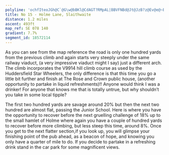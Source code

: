 ```yaml
---
polyline: 'ochfIteoJGh@C`@G\w@bBKl@CdAGT?RMpAL|BBVFNBd@Jt@JzB?z@Ev@e@~BGn@OdCChADj@GvA?v@HtACd@BnADj@`@vATxAFxAFf@@dBRbAR~ANrB?~ARbDPz@Zx@Lj@Fl@@`@Ev@D~@CV@~ADtA@fBFzA?~@KhCD`ANl@ZtBFlBHhAHb@L^b@x@L^NhAFdA?~AQ~EGb@QbA]t@W`@Wp@WvAEdA@p@FD|@e@hBi@TB'
title: No 15 - Holme Lane, Slaithwaite 
distance: 1.2 miles 
ascent: 493ft
map_ref: SE 078 140
gradient: 7.7%
segment_id: 18572114
---
```


As you can see from the map reference the road is only one hundred yards from the
previous climb and again starts very steeply under the same railway viaduct, (a very
impressive viaduct might I say) just a different arch. The climb incorporates the V9914 hill
climb course as used by the Huddersfield Star Wheelers, the only difference is that this time
you go a little bit further and finish at The Rose and Crown public house, (another
opportunity to partake in liquid refreshments)!! Anyone would think I was a drinker! For
anyone that knows me that is totally untrue, but why shouldn’t you take in some local
tipple?

The first two hundred yards are savage around 20% but then the next two hundred are
almost flat, passing the Junior School. Here is where you have the opportunity to recover
before the next gruelling challenge of 18% up to the small hamlet of Holme where again you
have a couple of hundred yards to recover before more climbing, but less steep this time,
around 8%. Once you get to the next flatter section,if you look up, you will glimpse your
finishing point of the pub ahead, as a beacon of hope, and knowing you only have a quarter
of mile to do. If you decide to partake in a refreshing drink stand in the car park for some
magnificent views.


